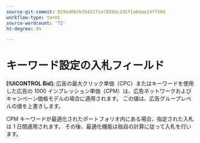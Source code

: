 ```yaml
---
source-git-commit: 029e406fbfb4217ce78364c2d1f1a6dae24ff588
workflow-type: tm+mt
source-wordcount: '72'
ht-degree: 0%

---
```

# キーワード設定の入札フィールド

**[!UICONTROL Bid]:** 広告の最大クリック単価（CPC）またはキーワードを使用した広告の 1000 インプレッション単価（CPM）は、広告ネットワークおよびキャンペーン価格モデルの場合に適用されます。 この値は、広告グループレベルの値を上書きします。

CPM キーワードが最適化されたポートフォリオ内にある場合、指定された入札は 1 日間適用されます。 その後、最適化機能は独自の計算に従って入札を行います。
